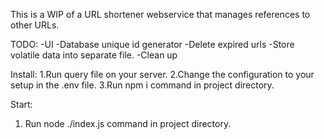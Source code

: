This is a WIP of a URL shortener webservice that manages references to other URLs.

TODO:
-UI
-Database unique id generator
-Delete expired urls
-Store volatile data into separate file.
-Clean up

Install:
1.Run query file on your server.
2.Change the configuration to your setup in the .env file.
3.Run npm i command in project directory.

Start:
1. Run node ./index.js command in project directory.
